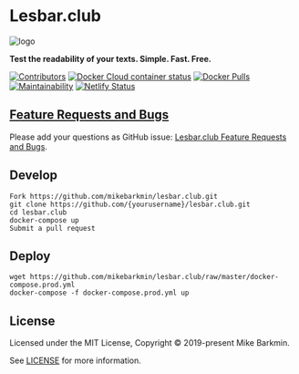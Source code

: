 # Lesbar.club

![logo](https://github.com/mikebarkmin/lesbar.club/raw/master/logo.png)

**Test the readability of your texts. Simple. Fast. Free.**

[![Contributors](https://img.shields.io/github/contributors/mikebarkmin/baby-tracker.svg "Contributors")](https://github.com/mikebarkmin/lesbar.club/graphs/contributors)
[![Docker Cloud container status](https://img.shields.io/docker/cloud/build/mikebarkmin/baby-tracker.svg "Docker Cloud container status")](https://hub.docker.com/r/mikebarkmin/lesbar.club)
[![Docker Pulls](https://img.shields.io/docker/pulls/mikebarkmin/baby-tracker)](https://cloud.docker.com/repository/docker/mikebarkmin/lesbar.club)
[![Maintainability](https://api.codeclimate.com/v1/badges/48fd2ef4a439726d9b79/maintainability)](https://codeclimate.com/github/mikebarkmin/lesbar.club/maintainability)
[![Netlify Status](https://api.netlify.com/api/v1/badges/7069c05e-d2f6-4ef6-80aa-6f8216e42f5a/deploy-status)](https://app.netlify.com/sites/lesbarclub/deploys)

## [Feature Requests and Bugs](https://github.com/mikebarkmin/lesbar.club/issues)

Please add your questions as GitHub issue: [Lesbar.club Feature Requests and Bugs](https://github.com/mikebarkmin/lesbar.club/issues).

## Develop

```
Fork https://github.com/mikebarkmin/lesbar.club.git
git clone https://github.com/{yourusername}/lesbar.club.git
cd lesbar.club
docker-compose up
Submit a pull request
```

## Deploy
```
wget https://github.com/mikebarkmin/lesbar.club/raw/master/docker-compose.prod.yml 
docker-compose -f docker-compose.prod.yml up
```

## License

Licensed under the MIT License, Copyright © 2019-present Mike Barkmin.

See [LICENSE](https://raw.githubusercontent.com/mikebarkmin/lesbar.club/master/LICENSE) for more information.

